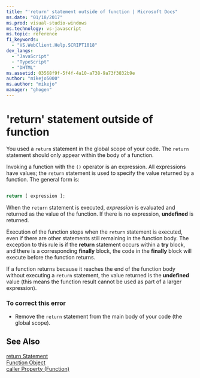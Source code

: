```yaml
---
title: "'return' statement outside of function | Microsoft Docs"
ms.date: "01/18/2017"
ms.prod: visual-studio-windows
ms.technology: vs-javascript
ms.topic: reference
f1_keywords: 
  - "VS.WebClient.Help.SCRIPT1018"
dev_langs: 
  - "JavaScript"
  - "TypeScript"
  - "DHTML"
ms.assetid: 03568f9f-5f4f-4a10-a738-9a73f3832b9e
author: "mikejo5000"
ms.author: "mikejo"
manager: "ghogen"
---
```

# 'return' statement outside of function
You used a `return` statement in the global scope of your code. The `return` statement should only appear within the body of a function.  
  
 Invoking a function with the `()` operator is an expression. All expressions have values; the `return` statement is used to specify the value returned by a function. The general form is:  
  
```js
  
return [ expression ];  
```  
  
 When the `return` statement is executed, *expression* is evaluated and returned as the value of the function. If there is no expression, **undefined** is returned.  
  
 Execution of the function stops when the `return` statement is executed, even if there are other statements still remaining in the function body. The exception to this rule is if the **return** statement occurs within a **try** block, and there is a corresponding **finally** block, the code in the **finally** block will execute before the function returns.  
  
 If a function returns because it reaches the end of the function body without executing a `return` statement, the value returned is the **undefined** value (this means the function result cannot be used as part of a larger expression).  
  
### To correct this error  
  
-   Remove the `return` statement from the main body of your code (the global scope).  
  
## See Also  
 [return Statement](../../javascript/reference/return-statement-javascript.md)   
 [Function Object](../../javascript/reference/function-object-javascript.md)   
 [caller Property (Function)](../../javascript/reference/caller-property-function-javascript.md)
